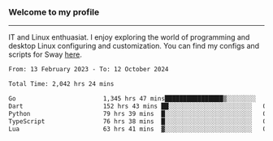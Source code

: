 ### Welcome to my profile

---

IT and Linux enthuasiat. I enjoy exploring the world of programming and desktop Linux configuring and customization. You can find my configs and scripts for Sway [here](https://github.com/uroborosq/mess-of-linux-configurations).

<!-- <div display="block">
 	<img align="left" width="48%" alt="isocalendar" src=".github/metrics/isocalendar_metrics.svg" />
	<img align="center" width="48%" alt="contributions" src=".github/metrics/contributions_metrics.svg" />
	<img align="center" alt="languages" src=".github/metrics/languages_metrics.svg" />
</div> -->

<!-- ![](https://komarev.com/ghpvc/?username=uroborosq&color=success&style=flat-square) -->
<!-- [](https://img.shields.io/github/last-commit/uroborosq/uroborosq?label=Profile%20updated&style=flat-square) -->

<!--START_SECTION:waka-->

```txt
From: 13 February 2023 - To: 12 October 2024

Total Time: 2,042 hrs 24 mins

Go                        1,345 hrs 47 mins████████████████▒░░░░░░░░   65.19 %
Dart                      152 hrs 43 mins ██░░░░░░░░░░░░░░░░░░░░░░░   07.40 %
Python                    79 hrs 39 mins  █░░░░░░░░░░░░░░░░░░░░░░░░   03.86 %
TypeScript                76 hrs 38 mins  █░░░░░░░░░░░░░░░░░░░░░░░░   03.71 %
Lua                       63 hrs 41 mins  ▓░░░░░░░░░░░░░░░░░░░░░░░░   03.09 %
```

<!--END_SECTION:waka-->
